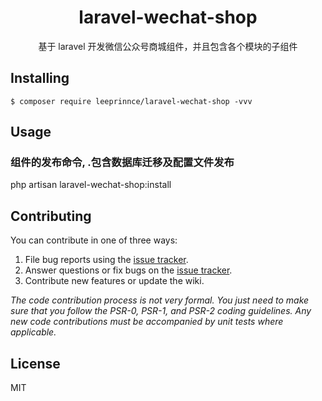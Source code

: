 <h1 align="center"> laravel-wechat-shop </h1>

<p align="center"> 基于 laravel 开发微信公众号商城组件，并且包含各个模块的子组件</p>


## Installing

```shell
$ composer require leeprinnce/laravel-wechat-shop -vvv
```

## Usage

### 组件的发布命令, .包含数据库迁移及配置文件发布
php artisan laravel-wechat-shop:install


## Contributing

You can contribute in one of three ways:

1. File bug reports using the [issue tracker](https://github.com/leeprinnce/laravel-wechat-shop/issues).
2. Answer questions or fix bugs on the [issue tracker](https://github.com/leeprinnce/laravel-wechat-shop/issues).
3. Contribute new features or update the wiki.

_The code contribution process is not very formal. You just need to make sure that you follow the PSR-0, PSR-1, and PSR-2 coding guidelines. Any new code contributions must be accompanied by unit tests where applicable._

## License

MIT